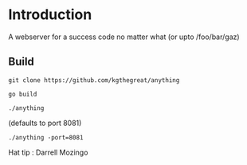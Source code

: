 # Introduction

A webserver for a success code no matter what (or upto /foo/bar/gaz)

## Build

`git clone https://github.com/kgthegreat/anything`

`go build`

`./anything`

(defaults to port 8081)

`./anything -port=8081`

Hat tip : Darrell Mozingo